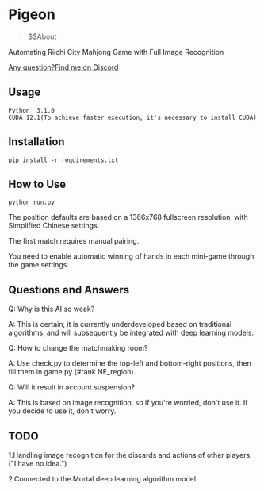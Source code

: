 # Pigeon

> $$About


Automating Riichi City Mahjong Game with Full Image Recognition

[Any question?Find me on Discord](https://discord.gg/aTwhuds3hX "link")

##  Usage

```
Python  3.1.0
CUDA 12.1(To achieve faster execution, it's necessary to install CUDA)
```



## Installation


```
pip install -r requirements.txt
```

## How to Use


```
python run.py
```

The position defaults are based on a 1366x768 fullscreen resolution, with Simplified Chinese settings.


The first match requires manual pairing.


You need to enable automatic winning of hands in each mini-game through the game settings.

##  Questions and Answers

Q: Why is this AI so weak?

A: This is certain; it is currently underdeveloped based on traditional algorithms, and will subsequently be integrated with deep learning models.


Q: How to change the matchmaking room?

A: Use check.py to determine the top-left and bottom-right positions, then fill them in game.py (#rank NE_region).


Q: Will it result in account suspension?

A: This is based on image recognition, so if you're worried, don't use it. If you decide to use it, don't worry.



##  TODO

1.Handling image recognition for the discards and actions of other players.("I have no idea.")


2.Connected to the Mortal deep learning algorithm model
